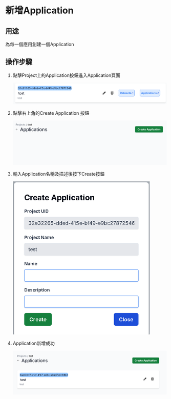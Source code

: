 # 新增Application

## 用途

為每一個應用創建一個Application

## 操作步驟

1. 點擊Project上的Application按鈕進入Application頁面
    
    ![image](images/create_application/image.png)
    
2. 點擊右上角的Create Application 按鈕
    
    ![image1](images/create_application/image%201.png)
    
3. 輸入Application名稱及描述後按下Create按鈕
    
    ![image2](images/create_application/image%202.png)
    
4. Application新增成功
    
    ![image3](images/create_application/image%203.png)